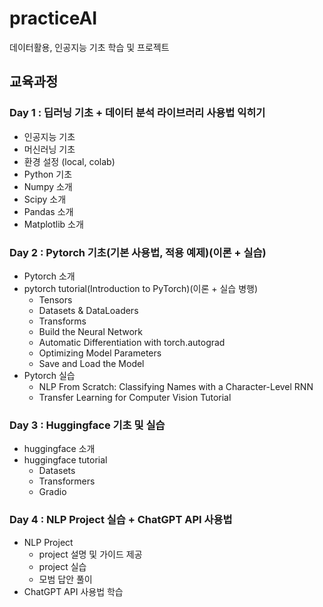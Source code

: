 # practiceAI
데이터활용, 인공지능 기초 학습 및 프로젝트

## 교육과정
### Day 1 : 딥러닝 기초 + 데이터 분석 라이브러리 사용법 익히기
* 인공지능 기초
* 머신러닝 기초
* 환경 설정 (local, colab)
* Python 기초
* Numpy 소개
* Scipy 소개
* Pandas 소개
* Matplotlib 소개
  
### Day 2 : Pytorch 기초(기본 사용법, 적용 예제)(이론 + 실습)
* Pytorch 소개
* pytorch tutorial(Introduction to PyTorch)(이론 + 실습 병행)
  * Tensors
  * Datasets & DataLoaders
  * Transforms
  * Build the Neural Network
  * Automatic Differentiation with torch.autograd
  * Optimizing Model Parameters
  * Save and Load the Model
* Pytorch 실습
  * NLP From Scratch: Classifying Names with a Character-Level RNN
  * Transfer Learning for Computer Vision Tutorial

### Day 3 : Huggingface 기초 및 실습
* huggingface 소개
* huggingface tutorial
  * Datasets
  * Transformers
  * Gradio

### Day 4 : NLP Project 실습 + ChatGPT API 사용법
* NLP Project
  * project 설명 및 가이드 제공
  * project 실습
  * 모범 답안 풀이
* ChatGPT API 사용법 학습
